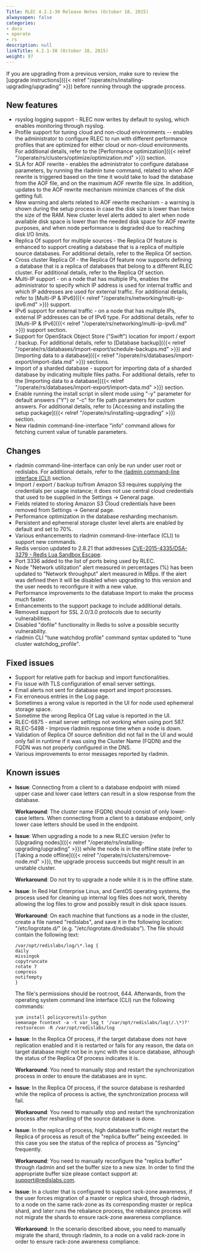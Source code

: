 ```yaml
---
Title: RLEC 4.2.1-30 Release Notes (October 18, 2015)
alwaysopen: false
categories:
- docs
- operate
- rs
description: null
linkTitle: 4.2.1-30 (October 18, 2015)
weight: 97
---
```

If you are upgrading from a previous version, make sure to review the
[upgrade
instructions]({{< relref "/operate/rs/installing-upgrading/upgrading" >}})
before running through the upgrade process.

## New features

- rsyslog logging support - RLEC now writes by default to syslog,
    which enables monitoring through rsyslog.
- Profile support for tuning cloud and non-cloud environments --
    enables the administrator to configure RLEC to run with different
    performance profiles that are optimized for either cloud or
    non-cloud environments. For additional details, refer to the
    [Performance
    optimization]({{< relref "/operate/rs/clusters/optimize/optimization.md" >}})
    section.
- SLA for AOF rewrite - enables the administrator to configure
    database parameters, by running the rladmin tune command, related to
    when AOF rewrite is triggered based on the time it would take to
    load the database from the AOF file, and on the maximum AOF rewrite
    file size. In addition, updates to the AOF rewrite mechanism
    minimize chances of the disk getting full.
- New warning and alerts related to AOF rewrite mechanism - a warning
    is shown during the setup process in case the disk size is lower
    than twice the size of the RAM. New cluster level alerts added to
    alert when node available disk space is lower than the needed disk
    space for AOF rewrite purposes, and when node performance is
    degraded due to reaching disk I/O limits.
- Replica Of support for multiple sources - the Replica Of feature is
    enhanced to support creating a database that is a replica of
    multiple source databases. For additional details, refer to the Replica Of section.
- Cross cluster Replica Of - the Replica Of feature now supports
    defining a database that is a replica of databases that belong to a
    different RLEC cluster. For additional details, refer to the
    Replica Of section.
- Multi-IP support - on a node that has multiple IPs, enables the
    administrator to specify which IP address is used for internal
    traffic and which IP addresses are used for external traffic. For
    additional details, refer to [Multi-IP &
    IPv6]({{< relref "/operate/rs/networking/multi-ip-ipv6.md" >}})
    support.
- IPv6 support for external traffic - on a node that has multiple
    IPs, external IP addresses can be of IPv6 type. For additional
    details, refer to [Multi-IP &
    IPv6]({{< relref "/operate/rs/networking/multi-ip-ipv6.md" >}})
    support section.
- Support for OpenStack Object Store ("Swift") location for import /
    export / backup. For additional details, refer to [Database
    backup]({{< relref "/operate/rs/databases/import-export/schedule-backups.md" >}})
    and [Importing data to a
    database]({{< relref "/operate/rs/databases/import-export/import-data.md" >}})
    sections.
- Import of a sharded database - support for importing data of a
    sharded database by indicating multiple files paths. For additional
    details, refer to the [Importing data to a
    database]({{< relref "/operate/rs/databases/import-export/import-data.md" >}})
    section.
- Enable running the install script in silent mode using "-y"
    parameter for default answers ("Y") or "-c" for file path parameters
    for custom answers. For additional details, refer to [Accessing and
    installing the setup
    package]({{< relref "/operate/rs/installing-upgrading" >}})
    section.
- New rladmin command-line-interface "info" command allows for
    fetching current value of tunable parameters.

## Changes

- rladmin command-line-interface can only be run under user root or
    redislabs. For additional details, refer to the [rladmin
    command-line
    interface (CLI)](https://docs.redis.com/latest/rs/references/rladmin/)
    section.
- Import / export / backup to/from Amazon S3 requires supplying the
    credentials per usage instance; it does not use central cloud
    credentials that used to be supplied in the Settings -\> General
    page.
- Fields related to storing Amazon S3 Cloud credentials have been
    removed from Settings -\> General page.
- Performance optimization in the database resharding mechanism.
- Persistent and ephemeral storage cluster level alerts are enabled by
    default and set to 70%.
- Various enhancements to rladmin command-line-interface (CLI) to
    support new commands.
- Redis version updated to 2.8.21 that addresses
    [CVE-2015-4335/DSA-3279 - Redis Lua Sandbox
    Escape](https://groups.google.com/forum/#!msg/redis-db/4Y6OqK8gEyk/Dg-5cejl-eUJ).
- Port 3336 added to the list of ports being used by RLEC.
- Node "Network utilization" alert measured in percentages (%) has
    been updated to "Network throughput" alert measured in MBps. If the
    alert was defined then it will be disabled when upgrading to this
    version and the user needs to reconfigure it with a new value.
- Performance improvements to the database Import to make the process
    much faster.
- Enhancements to the support package to include additional details.
- Removed support for SSL 2.0/3.0 protocols due to security
    vulnerabilities.
- Disabled "dofile" functionality in Redis to solve a possible
    security vulnerability.
- rladmin CLI "tune watchdog profile" command syntax updated to "tune
    cluster watchdog_profile".

## Fixed issues

- Support for relative path for backup and import functionalities.
- Fix issue with TLS configuration of email server settings.
- Email alerts not sent for database export and import processes.
- Fix erroneous entries in the Log page.
- Sometimes a wrong value is reported in the UI for node used
    ephemeral storage space.
- Sometime the wrong Replica Of Lag value is reported in the UI.
- RLEC-6875 - email server settings not working when using port 587.
- RLEC-5498 - Improve rladmin response time when a node is down.
- Validation of Replica Of source definition did not fail in the UI
    and would only fail in runtime if it was using the Cluster Name
    (FQDN) and the FQDN was not properly configured in the DNS.
- Various improvements to error messages reported by rladmin.

## Known issues

- **Issue**: Connecting from a client to a database endpoint with
    mixed upper case and lower case letters can result in a slow
    response from the database.
    
    **Workaround**: The cluster name (FQDN)
    should consist of only lower-case letters. When connecting from a
    client to a database endpoint, only lower case letters should be
    used in the endpoint.

- **Issue**: When upgrading a node to a new RLEC version (refer to
    [Upgrading
    nodes]({{< relref "/operate/rs/installing-upgrading/upgrading" >}})
    while the node is in the offline state (refer to [Taking a node
    offline]({{< relref "/operate/rs/clusters/remove-node.md" >}}),
    the upgrade process succeeds but might result in an unstable
    cluster.
    
    **Workaround**: Do not try to upgrade a node while it is in
    the offline state.

- **Issue**: In Red Hat Enterprise Linux, and CentOS operating
    systems, the process used for cleaning up internal log files does
    not work, thereby allowing the log files to grow and possibly result
    in disk space issues.
    
    **Workaround**: On each machine that functions
    as a node in the cluster, create a file named "redislabs", and save
    it in the following location: "/etc/logrotate.d/" (e.g.
    "/etc/logrotate.d/redislabs").
    The file should contain the following text:
    ```
    /var/opt/redislabs/log/\*.log {
    daily
    missingok
    copytruncate
    rotate 7
    compress
    notifempty
    }
    ```
    The file's permissions should be root:root, 644.
    Afterwards, from the operating system command line interface (CLI)
    run the following commands:
    ```
    yum install policycoreutils-python
    semanage fcontext -a -t var_log_t '/var/opt/redislabs/log(/.\*)?'
    restsorecon -R /var/opt/redislabs/log
    ```

- **Issue**: In the Replica Of process, if the target database does
    not have replication enabled and it is restarted or fails for any
    reason, the data on target database might not be in sync with the
    source database, although the status of the Replica Of process
    indicates it is.
    
    **Workaround**: You need to manually stop and
    restart the synchronization process in order to ensure the databases
    are in sync.

- **Issue**: In the Replica Of process, if the source database is
    resharded while the replica of process is active, the
    synchronization process will fail.
    
    **Workaround**: You need to
    manually stop and restart the synchronization process after
    resharding of the source database is done.
- **Issue**: In the replica of process, high database traffic might restart the Replica of process as result of the "replica buffer" being exceeded. In this case you see
    the status of the replica of process as "Syncing"
    frequently.
    
    **Workaround**: You need to manually reconfigure the
    "replica buffer" through rladmin and set the buffer size to a new
    size. In order to find the appropriate buffer size please contact
    support at: <support@redislabs.com>.

- **Issue**: In a cluster that is configured to support rack-zone
    awareness, if the user forces migration of a master or replica shard,
    through rladmin, to a node on the same rack-zone as its
    corresponding master or replica shard, and later runs the rebalance
    process, the rebalance process will not migrate the shards to ensure
    rack-zone awareness compliance.
    
    **Workaround**: In the scenario
    described above, you need to manually migrate the shard, through
    rladmin, to a node on a valid rack-zone in order to ensure rack-zone
    awareness
    compliance.
